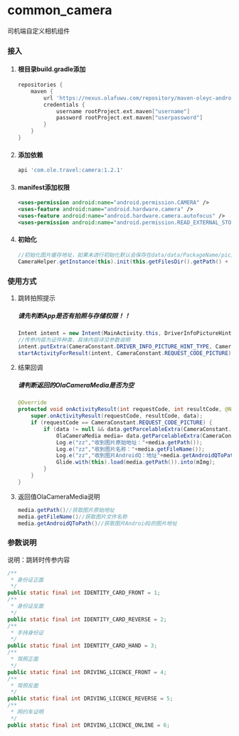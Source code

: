 # common_camera

司机端自定义相机组件

### 接入

1. #### 根目录build.gradle添加

   ```groovy
   repositories {
       maven {
           url 'https://nexus.olafuwu.com/repository/maven-oleyc-android-releases/'
           credentials {
               username rootProject.ext.maven["username"]
               password rootProject.ext.maven["userpassword"]
           }
       }
   }
   ```

2. #### 添加依赖

   ```groovy
   api 'com.ole.travel:camera:1.2.1'
   ```

3. #### manifest添加权限

   ```xml
   <uses-permission android:name="android.permission.CAMERA" />
   <uses-feature android:name="android.hardware.camera" />
   <uses-feature android:name="android.hardware.camera.autofocus" />
   <uses-permission android:name="android.permission.READ_EXTERNAL_STORAGE" />
   ```

4. #### 初始化

   ```java
   //初始化图片缓存地址，如果未进行初始化默认会保存在data/data/PackageName/pic/
   CameraHelper.getInstance(this).init(this.getFilesDir().getPath() + "pic/");
   ```

### 使用方式

1. 跳转拍照提示

   ##### 请先判断App是否有拍照与存储权限！！

   ```java
   Intent intent = new Intent(MainActivity.this, DriverInfoPictureHintActivity.class);
   //传参内容为证件种类，具体内容详见参数说明
   intent.putExtra(CameraConstant.DRIVER_INFO_PICTURE_HINT_TYPE, CameraConstant.DRIVING_LICENCE_FRONT);
   startActivityForResult(intent, CameraConstant.REQUEST_CODE_PICTURE);
   ```

2. 结果回调

   ##### 请判断返回的OlaCameraMedia是否为空
   
   ```java
   @Override
   protected void onActivityResult(int requestCode, int resultCode, @Nullable Intent data) {
       super.onActivityResult(requestCode, resultCode, data);
       if (requestCode == CameraConstant.REQUEST_CODE_PICTURE) {
           if (data != null && data.getParcelableExtra(CameraConstant.RESULT_PATH_FLAG) != null) {
               OlaCameraMedia media= data.getParcelableExtra(CameraConstant.RESULT_PATH_FLAG);
               Log.e("zz","收到图片原始地址："+media.getPath());
               Log.e("zz","收到图片名称："+media.getFileName());
               Log.e("zz","收到图片AndroidQ：地址"+media.getAndroidQToPath());
               Glide.with(this).load(media.getPath()).into(mImg);
           }
       }
   }
   ```
   
3. 返回值OlaCameraMedia说明

   ```java
   media.getPath()//获取图片原始地址
   media.getFileName()//获取图片文件名称
   media.getAndroidQToPath()//获取图片AndroidQ的图片地址
   ```

### 参数说明

说明：跳转时传参内容

```java
/**
 * 身份证正面
 */
public static final int IDENTITY_CARD_FRONT = 1;
/**
 * 身份证反面
 */
public static final int IDENTITY_CARD_REVERSE = 2;
/**
 * 手持身份证
 */
public static final int IDENTITY_CARD_HAND = 3;
/**
 * 驾照正面
 */
public static final int DRIVING_LICENCE_FRONT = 4;
/**
 * 驾照反面
 */
public static final int DRIVING_LICENCE_REVERSE = 5;
/**
 * 网约车证明
 */
public static final int DRIVING_LICENCE_ONLINE = 6;
```

